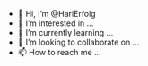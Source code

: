 - 👋 Hi, I’m @HariErfolg
- 👀 I’m interested in ...
- 🌱 I’m currently learning ...
- 💞️ I’m looking to collaborate on ...
- 📫 How to reach me ...

<!---
HariErfolg/HariErfolg is a ✨ special ✨ repository because its `README.md` (this file) appears on your GitHub profile.
You can click the Preview link to take a look at your changes.
--->
